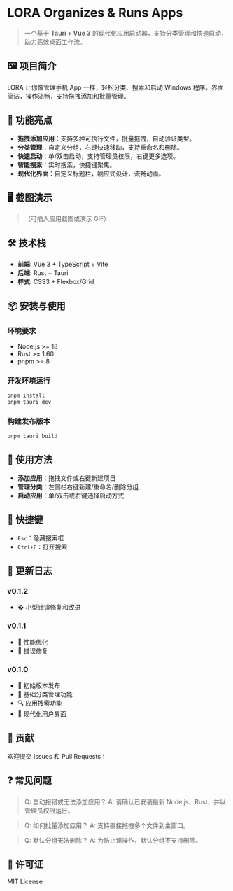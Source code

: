 # LORA Organizes & Runs Apps

> 一个基于 **Tauri + Vue 3** 的现代化应用启动器，支持分类管理和快速启动，助力高效桌面工作流。

## 🖼️ 项目简介

LORA 让你像管理手机 App 一样，轻松分类、搜索和启动 Windows 程序。界面简洁，操作流畅，支持拖拽添加和批量管理。

## 🚀 功能亮点

- **拖拽添加应用**：支持多种可执行文件，批量拖拽，自动验证类型。
- **分类管理**：自定义分组，右键快速移动，支持重命名和删除。
- **快速启动**：单/双击启动，支持管理员权限，右键更多选项。
- **智能搜索**：实时搜索，快捷键聚焦。
- **现代化界面**：自定义标题栏，响应式设计，流畅动画。

## 🖥️ 截图演示

> （可插入应用截图或演示 GIF）

## 🛠️ 技术栈

- **前端**: Vue 3 + TypeScript + Vite
- **后端**: Rust + Tauri
- **样式**: CSS3 + Flexbox/Grid

## 📦 安装与使用

### 环境要求

- Node.js >= 18
- Rust >= 1.60
- pnpm >= 8

### 开发环境运行

```bash
pnpm install
pnpm tauri dev
```

### 构建发布版本

```bash
pnpm tauri build
```

## 🎯 使用方法

- **添加应用**：拖拽文件或右键新建项目
- **管理分类**：左侧栏右键新建/重命名/删除分组
- **启动应用**：单/双击或右键选择启动方式

## 🔧 快捷键

- `Esc`：隐藏搜索框
- `Ctrl+F`：打开搜索

## 📝 更新日志

### v0.1.2

- � 小型错误修复和改进

### v0.1.1

- 🔧 性能优化
- 🐞 错误修复

### v0.1.0

- 🎉 初始版本发布
- 📁 基础分类管理功能
- 🔍 应用搜索功能
- 🎨 现代化用户界面

## 🤝 贡献

欢迎提交 Issues 和 Pull Requests！

## ❓ 常见问题

> Q: 启动报错或无法添加应用？
> A: 请确认已安装最新 Node.js、Rust，并以管理员权限运行。

> Q: 如何批量添加应用？
> A: 支持直接拖拽多个文件到主窗口。

> Q: 默认分组无法删除？
> A: 为防止误操作，默认分组不支持删除。

## 📄 许可证

MIT License

